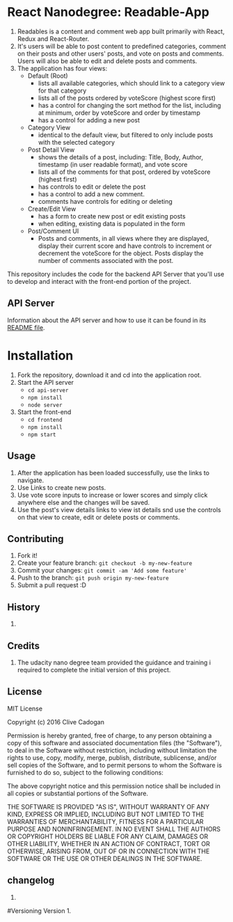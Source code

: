 # React Nanodegree: Readable-App

1. Readables is a content and comment web app built primarily with React, Redux and React-Router.
2. It's users will be able to post content to predefined categories, comment on their posts and other users' posts, and vote on posts and comments. Users will also be able to edit and delete posts and comments.
3. The application has four views:
    - Default (Root)
        - lists all available categories, which should link to a category view for that category
        - lists all of the posts ordered by voteScore (highest score first)
        - has a control for changing the sort method for the list, including at minimum, order by voteScore and order by timestamp
        - has a control for adding a new post
    - Category View
        - identical to the default view, but filtered to only include posts with the selected category
    - Post Detail View
        - shows the details of a post, including: Title, Body, Author, timestamp (in user readable format), and vote score
        - lists all of the comments for that post, ordered by voteScore (highest first)
        - has controls to edit or delete the post
        - has a control to add a new comment.
        - comments have controls for editing or deleting
    - Create/Edit View
        - has a form to create new post or edit existing posts
        - when editing, existing data is populated in the form
    - Post/Comment UI
        - Posts and comments, in all views where they are displayed, display their current score and have controls to increment or decrement the voteScore for the object. Posts display the number of comments associated with the post.

This repository includes the code for the backend API Server that you'll use to develop and interact with the front-end portion of the project.


## API Server

Information about the API server and how to use it can be found in its [README file](api-server/README.md).

# Installation

1. Fork the repository, download it and cd into the application root.
2. Start the API server
    - `cd api-server`
    - `npm install`
    - `node server`
3. Start the front-end
    - `cd frontend`
    - `npm install`
    - `npm start`

## Usage
1. After the application has been loaded successfully, use the links to navigate.
2. Use Links to create new posts.
3. Use vote score inputs to increase or lower scores and simply click anywhere else and the changes will be saved.
4. Use the post's view details links to view ist details snd use the controls on that view to create, edit or delete posts or comments.


## Contributing

1. Fork it!
2. Create your feature branch: `git checkout -b my-new-feature`
3. Commit your changes: `git commit -am 'Add some feature'`
4. Push to the branch: `git push origin my-new-feature`
5. Submit a pull request :D

## History

1.

## Credits

1. The udacity nano degree team provided the guidance and training i required to complete the initial version of this project.


## License
MIT License

Copyright (c) 2016 Clive Cadogan

Permission is hereby granted, free of charge, to any person obtaining a copy
of this software and associated documentation files (the "Software"), to deal
in the Software without restriction, including without limitation the rights
to use, copy, modify, merge, publish, distribute, sublicense, and/or sell
copies of the Software, and to permit persons to whom the Software is
furnished to do so, subject to the following conditions:

The above copyright notice and this permission notice shall be included in all
copies or substantial portions of the Software.

THE SOFTWARE IS PROVIDED "AS IS", WITHOUT WARRANTY OF ANY KIND, EXPRESS OR
IMPLIED, INCLUDING BUT NOT LIMITED TO THE WARRANTIES OF MERCHANTABILITY,
FITNESS FOR A PARTICULAR PURPOSE AND NONINFRINGEMENT. IN NO EVENT SHALL THE
AUTHORS OR COPYRIGHT HOLDERS BE LIABLE FOR ANY CLAIM, DAMAGES OR OTHER
LIABILITY, WHETHER IN AN ACTION OF CONTRACT, TORT OR OTHERWISE, ARISING FROM,
OUT OF OR IN CONNECTION WITH THE SOFTWARE OR THE USE OR OTHER DEALINGS IN THE
SOFTWARE.


## changelog
1. 


#Versioning
 Version 1. 

